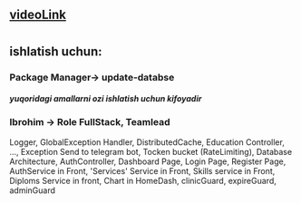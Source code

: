 ## [videoLink](https://youtu.be/52BFfMio-OQ?si=1mL6JFA3uJl7a36C)
#
## ishlatish uchun:
### Package Manager-> update-databse
##### yuqoridagi amallarni ozi ishlatish uchun kifoyadir



### Ibrohim -> Role FullStack, Teamlead
  Logger,
  GlobalException Handler,
  DistributedCache,
  Education Controller,
  ...,
  Exception Send to telegram bot,
  Tocken bucket (RateLimiting),
  Database Architecture,
  AuthController,
  Dashboard Page,
  Login Page,
  Register Page,
  AuthService in Front,
  'Services' Service in Front,
  Skills service in Front,
  Diploms Service in front,
  Chart in HomeDash,
  clinicGuard,
  expireGuard,
  adminGuard
  
